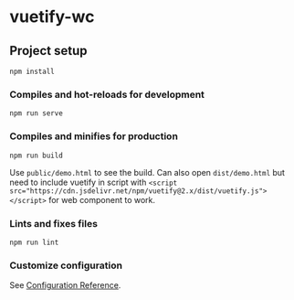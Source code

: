 # vuetify-wc

## Project setup
```
npm install
```

### Compiles and hot-reloads for development
```
npm run serve
```

### Compiles and minifies for production
```
npm run build
```
Use `public/demo.html` to see the build. Can also open `dist/demo.html` but need to include vuetify in script with `<script src="https://cdn.jsdelivr.net/npm/vuetify@2.x/dist/vuetify.js"></script>` for web component to work.
### Lints and fixes files
```
npm run lint
```

### Customize configuration
See [Configuration Reference](https://cli.vuejs.org/config/).
